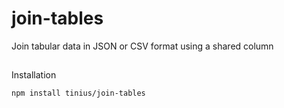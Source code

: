 # join-tables
Join tabular data in JSON or CSV format using a shared column
##

Installation
```
npm install tinius/join-tables
```
